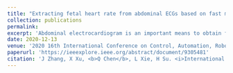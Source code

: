 ```yaml
---
title: "Extracting fetal heart rate from abdominal ECGs based on fast multivariate empirical mode decomposition"
collection: publications
permalink: 
excerpt: 'Abdominal electrocardiogram is an important means to obtain fetal health condition during high-risk pregnancy. In this paper, a novel method for extracting fetal heart rate from multi-channel mother abdomen electrocardiograms is proposed using fast multivariate empirical mode decomposition technique (FMEMD). Firstly, FMEMD decomposes the multichannel ECG signals into a set of modes. Two significant channels are selected according to the standard deviation of the fifth layer. Then the continuous wavelet transform technique (CWT) is applied to these two channels to denoise. The baseline is removed by zero-crossing rate. Following, the interference of the mother QRS complexes and non-overlapped fetal R-peaks can be eliminated and detected by CWT coefficient. The overlapped fetal R-peaks are obtained by combining the dynamic pattern matching program and creative algorithm. The proposed method achieves an accuracy of 99.9% on the existing data set, and the calculating time is only 1/6.39 of the MEMD-based method.'
date: 2020-12-13
venue: '2020 16th International Conference on Control, Automation, Robotics and Vision'
paperurl: 'https://ieeexplore.ieee.org/abstract/document/9305481'
citation: 'J Zhang, X Xu, <b>Q Chen</b>, L Xie, H Su. <i>International Conference on Control, Automation, Robotics and Vision</i>. (2020).'
---
```


